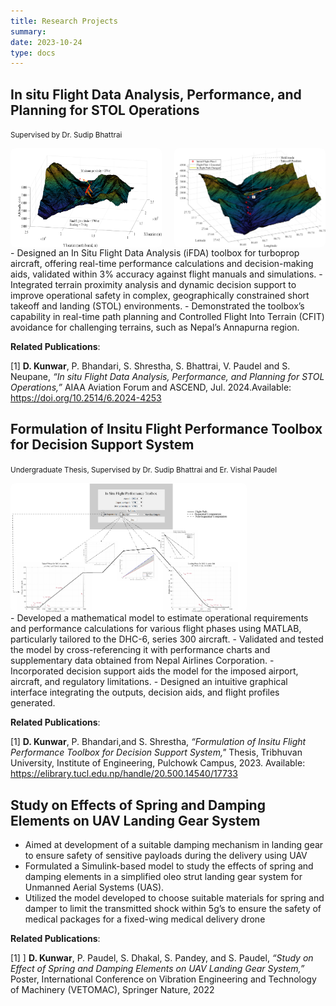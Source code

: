 ```yaml
---
title: Research Projects
summary:
date: 2023-10-24
type: docs
---
```


## In situ Flight Data Analysis, Performance, and Planning for STOL Operations
<small>Supervised by Dr. Sudip Bhattrai</small>
<div style="display: flex; justify-content: space-between; gap: 10px;">
    <img src="ifda-1.png" alt="Image 1" style="width: 48%; border-radius: 8px;">
    <img src="ifda-2.png" alt="Image 2" style="width: 48%; border-radius: 8px;">
</div>
- Designed an In Situ Flight Data Analysis (iFDA) toolbox for turboprop aircraft, offering real-time performance calculations and decision-making aids, validated within 3% accuracy against flight manuals and simulations.
- Integrated terrain proximity analysis and dynamic decision support to improve operational safety in complex, geographically constrained short takeoff and landing (STOL) environments.
- Demonstrated the toolbox’s capability in real-time path planning and Controlled Flight Into Terrain (CFIT) avoidance for challenging terrains, such as Nepal’s Annapurna region.


**Related Publications**:

[1] **D. Kunwar**, P. Bhandari, S. Shrestha, S. Bhattrai, V. Paudel and S. Neupane, _“In situ Flight Data Analysis, Performance, and Planning for STOL Operations,”_ AIAA Aviation Forum and ASCEND, Jul. 2024.Available: https://doi.org/10.2514/6.2024-4253

## Formulation of Insitu Flight Performance Toolbox for Decision Support System
<small>Undergraduate Thesis, Supervised by Dr. Sudip Bhattrai and Er. Vishal Paudel</small>
<div style="display: flex; justify-content: space-between; gap: 10px;">
       <img src="GUI.pdf" alt="Image 2" style="width: 75%; border-radius: 8px;">
</div>
- Developed a mathematical model to estimate operational requirements and performance calculations for various
flight phases using MATLAB, particularly tailored to the DHC-6, series 300 aircraft.
- Validated and tested the model by cross-referencing it with performance charts and supplementary data obtained
from Nepal Airlines Corporation.
- Incorporated decision support aids the model for the imposed airport, aircraft, and regulatory limitations.
- Designed an intuitive graphical interface integrating the outputs, decision aids, and flight profiles generated.

**Related Publications**:

[1] **D. Kunwar**, P. Bhandari,and S. Shrestha, _“Formulation of Insitu Flight Performance Toolbox for Decision Support System,"_ Thesis, Tribhuvan University, Institute of Engineering, Pulchowk Campus, 2023. Available: https://elibrary.tucl.edu.np/handle/20.500.14540/17733

##  Study on Effects of Spring and Damping Elements on UAV Landing Gear System
- Aimed at development of a suitable damping mechanism in landing gear to ensure safety of sensitive payloads during the delivery using UAV
- Formulated a Simulink-based model to study the effects of spring and damping elements in a simplified oleo strut landing gear system for Unmanned Aerial Systems (UAS).
- Utilized the model developed to choose suitable materials for spring and damper to limit the transmitted shock within 5g’s to ensure the safety of medical packages for a fixed-wing medical delivery drone

**Related Publications**:

[1] ] **D. Kunwar**, P. Paudel, S. Dhakal, S. Pandey, and S. Paudel, _“Study on Effect of Spring and Damping Elements on UAV Landing Gear System,”_ Poster, International Conference on Vibration Engineering and Technology
of Machinery (VETOMAC), Springer Nature, 2022
